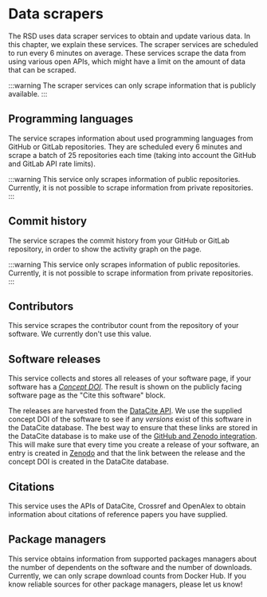 # Data scrapers

The RSD uses data scraper services to obtain and update various data. In this chapter, we explain these services.
The scraper services are scheduled to run every 6 minutes on average. These services scrape the data from using various open APIs, which might have a limit on the amount of data that can be scraped.

:::warning
The scraper services can only scrape information that is publicly available.
:::

## Programming languages

The service scrapes information about used programming languages from GitHub or GitLab repositories. They are scheduled every 6 minutes and scrape a batch of 25 repositories each time (taking into account the GitHub and GitLab API rate limits).

:::warning
This service only scrapes information of public repositories. Currently, it is not possible to scrape information from private repositories.
:::

## Commit history

The service scrapes the commit history from your GitHub or GitLab repository, in order to show the activity graph on the page.

:::warning
This service only scrapes information of public repositories. Currently, it is not possible to scrape information from private repositories.
:::

## Contributors

This service scrapes the contributor count from the repository of your software. We currently don't use this value.

## Software releases

This service collects and stores all releases of your software page, if your software has a *[Concept DOI](https://support.zenodo.org/help/en-gb/1-upload-deposit/97-what-is-doi-versioning)*. The result is shown on the publicly facing software page as the "Cite this software" block.

The releases are harvested from the [DataCite API](https://support.datacite.org/docs/api). We use the supplied concept DOI of the software to see if any *versions* exist of this software in the DataCite database. The best way to ensure that these links are stored in the DataCite database is to make use of the [GitHub and Zenodo integration](https://docs.github.com/en/repositories/archiving-a-github-repository/referencing-and-citing-content). This will make sure that every time you create a release of your software, an entry is created in [Zenodo](https://zenodo.org/) and that the link between the release and the concept DOI is created in the DataCite database.

## Citations

This service uses the APIs of DataCite, Crossref and OpenAlex to obtain information about citations of reference papers you have supplied.

## Package managers

This service obtains information from supported packages managers about the number of dependents on the software and the number of downloads. Currently, we can only scrape download counts from Docker Hub. If you know reliable sources for other package managers, please let us know!
